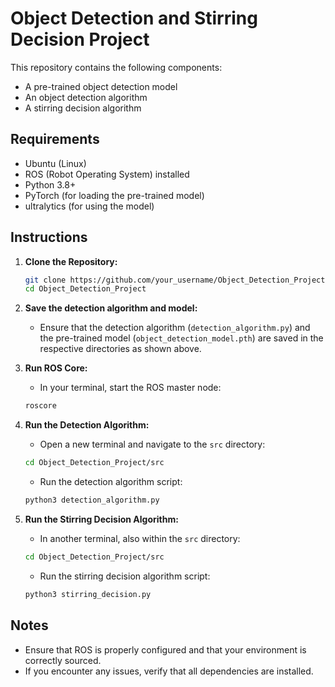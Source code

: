 # Object Detection and Stirring Decision Project

This repository contains the following components:
- A pre-trained object detection model
- An object detection algorithm
- A stirring decision algorithm

## Requirements
- Ubuntu (Linux)
- ROS (Robot Operating System) installed
- Python 3.8+
- PyTorch (for loading the pre-trained model)
- ultralytics (for using the model)

## Instructions

1. **Clone the Repository:**
    ```bash
    git clone https://github.com/your_username/Object_Detection_Project.git
    cd Object_Detection_Project
    ```

2. **Save the detection algorithm and model:**
    - Ensure that the detection algorithm (`detection_algorithm.py`) and the pre-trained model (`object_detection_model.pth`) are saved in the respective directories as shown above.

3. **Run ROS Core:**
    - In your terminal, start the ROS master node:
    ```bash
    roscore
    ```

4. **Run the Detection Algorithm:**
    - Open a new terminal and navigate to the `src` directory:
    ```bash
    cd Object_Detection_Project/src
    ```
    - Run the detection algorithm script:
    ```bash
    python3 detection_algorithm.py
    ```

5. **Run the Stirring Decision Algorithm:**
    - In another terminal, also within the `src` directory:
    ```bash
    cd Object_Detection_Project/src
    ```
    - Run the stirring decision algorithm script:
    ```bash
    python3 stirring_decision.py
    ```

## Notes
- Ensure that ROS is properly configured and that your environment is correctly sourced.
- If you encounter any issues, verify that all dependencies are installed.
